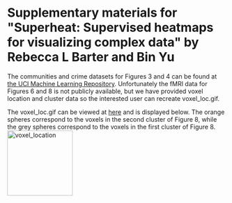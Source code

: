 # Supplementary materials for "Superheat: Supervised heatmaps for visualizing complex data" by Rebecca L Barter and Bin Yu

The communities and crime datasets for Figures 3 and 4 can be found at [the UCI Machine Learning Repository](https://archive.ics.uci.edu/ml/datasets/Communities+and+Crime+Unnormalized). Unfortunately the fMRI data for Figures 6 and 8 is not publicly available, but we have provided voxel location and cluster data so the interested user can recreate voxel_loc.gif.

The voxel_loc.gif can be viewed at [here](http://rlbarter.github.io/superheat_supp/) and is displayed below. The orange spheres correspond to the voxels in the second cluster of Figure 8, while the grey spheres correspond to the voxels in the first cluster of Figure 8.
<img src="voxel_loc.gif" alt="voxel_location" style="width:150px;height:150px;">
